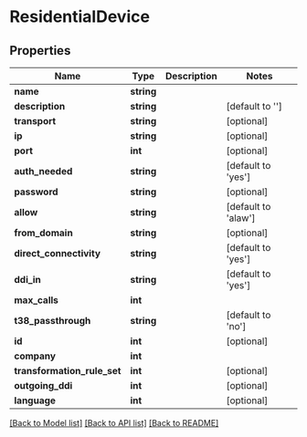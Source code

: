 # ResidentialDevice

## Properties
Name | Type | Description | Notes
------------ | ------------- | ------------- | -------------
**name** | **string** |  | 
**description** | **string** |  | [default to '']
**transport** | **string** |  | [optional] 
**ip** | **string** |  | [optional] 
**port** | **int** |  | [optional] 
**auth_needed** | **string** |  | [default to 'yes']
**password** | **string** |  | [optional] 
**allow** | **string** |  | [default to 'alaw']
**from_domain** | **string** |  | [optional] 
**direct_connectivity** | **string** |  | [default to 'yes']
**ddi_in** | **string** |  | [default to 'yes']
**max_calls** | **int** |  | 
**t38_passthrough** | **string** |  | [default to 'no']
**id** | **int** |  | [optional] 
**company** | **int** |  | 
**transformation_rule_set** | **int** |  | [optional] 
**outgoing_ddi** | **int** |  | [optional] 
**language** | **int** |  | [optional] 

[[Back to Model list]](../README.md#documentation-for-models) [[Back to API list]](../README.md#documentation-for-api-endpoints) [[Back to README]](../README.md)


